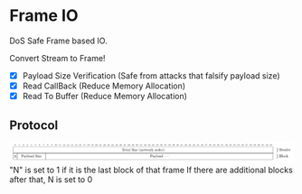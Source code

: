 # Frame IO

DoS Safe Frame based IO.

Convert Stream to Frame!

- [X] Payload Size Verification (Safe from attacks that falsify payload size)
- [X] Read CallBack (Reduce Memory Allocation)
- [X] Read To Buffer (Reduce Memory Allocation)

## Protocol

![frame](https://raw.githubusercontent.com/lemon-mint/frameio/master/img/01.png)
"N" is set to 1 if it is the last block of that frame If there are additional blocks after that, N is set to 0
